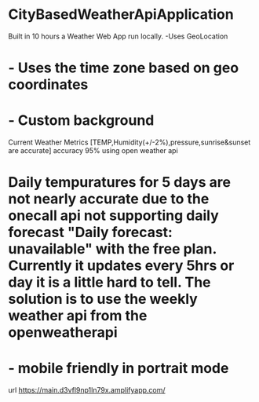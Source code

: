 # CityBasedWeatherApiApplication
Built in 10 hours a Weather Web App run locally. 
-Uses GeoLocation
#  - Uses the time zone based on geo coordinates
# - Custom background 
Current Weather Metrics [TEMP,Humidity(+/-2%),pressure,sunrise&sunset are accurate] accuracy 95% using open weather api
# Daily tempuratures for 5 days are not nearly accurate due to the onecall api not supporting daily forecast "Daily forecast: unavailable" with the free plan. Currently it updates every 5hrs or day it is a little hard to tell. The solution is to use the weekly weather api from the openweatherapi
# - mobile friendly in portrait mode

url https://main.d3vfl9np1ln79x.amplifyapp.com/

#
